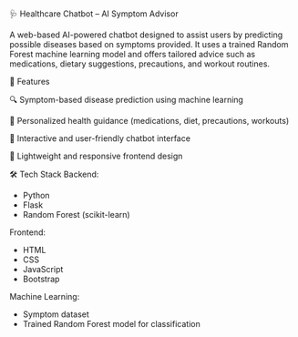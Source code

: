🩺 Healthcare Chatbot – AI Symptom Advisor

A web-based AI-powered chatbot designed to assist users by predicting possible diseases based on symptoms provided. It uses a trained Random Forest machine learning model and offers tailored advice such as medications, dietary suggestions, precautions, and workout routines.


🚀 Features

🔍 Symptom-based disease prediction using machine learning

💊 Personalized health guidance (medications, diet, precautions, workouts)

💬 Interactive and user-friendly chatbot interface

📱 Lightweight and responsive frontend design

🛠️ Tech Stack
Backend:

* Python
* Flask
* Random Forest (scikit-learn)

Frontend:

* HTML
* CSS
* JavaScript
* Bootstrap

Machine Learning:

* Symptom dataset
* Trained Random Forest model for classification

